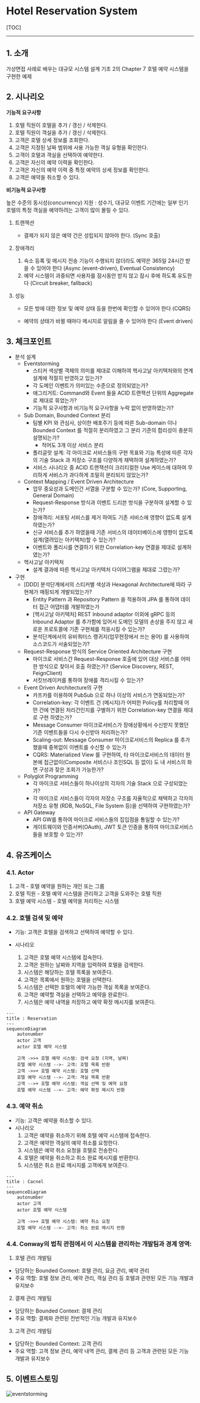 # Hotel Reservation System

[TOC]

------



## 1. 소개

가상면접 사례로 배우는 대규모 시스템 설계 기초 2의 Chapter 7 호텔 예약 시스템을 구현한 예제



## 2. 시나리오

**기능적 요구사항**

1. 호텔 직원이 호텔을 추가 / 갱신 / 삭제한다.
2. 호텔 직원이 객실을 추가 / 갱신 / 삭제한다.
3. 고객은 호텔 상세 정보를 조회한다.
4. 고객은 지정된 날짜 범위에 사용 가능한 객실 유형을 확인한다.
5. 고객이 호텔과 객실을 선택하여 예약한다.
6. 고객은 자신의 예약 이력을 확인한다.
7. 고객은 자신의 예약 이력 중 특정 예약의 상세 정보를 확인한다.
8. 고객은 예약을 취소할 수 있다.



**비기능적 요구사항**

높은 수준의 동시성(concurrency) 지원 : 성수기, 대규모 이벤트 기간에는 일부 인기 호텔의 특정 객실을 예약하려는 고객이 많이 몰릴 수 있다.



1. 트랜잭션

   - 결제가 되지 않은 예약 건은 성립되지 않아야 한다. (Sync 호출)

2. 장애격리

   1. 숙소 등록 및 메시지 전송 기능이 수행되지 않더라도 예약은 365일 24시간 받을 수 있어야 한다 (Async (event-driven), Eventual Consistency)
   2. 예약 시스템이 과중되면 사용자를 잠시동안 받지 않고 잠시 후에 하도록 유도한다 (Circuit breaker, fallback)

3. 성능

   - 모든 방에 대한 정보 및 예약 상태 등을 한번에 확인할 수 있어야 한다 (CQRS)

   - 예약의 상태가 바뀔 때마다 메시지로 알림을 줄 수 있어야 한다 (Event driven)



## 3. 체크포인트

- 분석 설계
  - Eventstorming
    - 스티커 색상별 객체의 의미를 제대로 이해하여 헥사고날 아키텍처와의 연계 설계에 적절히 반영하고 있는가?
    - 각 도메인 이벤트가 의미있는 수준으로 정의되었는가?
    - 애그리거트: Command와 Event 들을 ACID 트랜잭션 단위의 Aggregate 로 제대로 묶었는가?
    - 기능적 요구사항과 비기능적 요구사항을 누락 없이 반영하였는가?
  - Sub Domain, Bounded Context 분리
    - 팀별 KPI 와 관심사, 상이한 배포주기 등에 따른  Sub-domain 이나 Bounded Context 를 적절히 분리하였고 그 분리 기준의 합리성이 충분히 설명되는가?
      - 적어도 3개 이상 서비스 분리
    - 폴리글랏 설계: 각 마이크로 서비스들의 구현 목표와 기능 특성에 따른 각자의 기술 Stack 과 저장소 구조를 다양하게 채택하여 설계하였는가?
    - 서비스 시나리오 중 ACID 트랜잭션이 크리티컬한 Use 케이스에 대하여 무리하게 서비스가 과다하게 조밀히 분리되지 않았는가?
  - Context Mapping / Event Driven Architecture
    - 업무 중요성과 도메인간 서열을 구분할 수 있는가? (Core, Supporting, General Domain)
    - Request-Response 방식과 이벤트 드리븐 방식을 구분하여 설계할 수 있는가?
    - 장애격리: 서포팅 서비스를 제거 하여도 기존 서비스에 영향이 없도록 설계하였는가?
    - 신규 서비스를 추가 하였을때 기존 서비스의 데이터베이스에 영향이 없도록 설계(열려있는 아키택처)할 수 있는가?
    - 이벤트와 폴리시를 연결하기 위한 Correlation-key 연결을 제대로 설계하였는가?
  - 헥사고날 아키텍처
    - 설계 결과에 따른 헥사고날 아키텍처 다이어그램을 제대로 그렸는가?
- 구현
  - [DDD] 분석단계에서의 스티커별 색상과 Hexagonal Architecture에 따라 구현체가 매핑되게 개발되었는가?
    - Entity Pattern 과 Repository Pattern 을 적용하여 JPA 를 통하여 데이터 접근 어댑터를 개발하였는가
    - [헥사고날 아키텍처] REST Inbound adaptor 이외에 gRPC 등의 Inbound Adaptor 를 추가함에 있어서 도메인 모델의 손상을 주지 않고 새로운 프로토콜에 기존 구현체를 적응시킬 수 있는가?
    - 분석단계에서의 유비쿼터스 랭귀지(업무현장에서 쓰는 용어) 를 사용하여 소스코드가 서술되었는가?
  - Request-Response 방식의 Service Oriented Architecture 구현
    - 마이크로 서비스간 Request-Response 호출에 있어 대상 서비스를 어떠한 방식으로 찾아서 호출 하였는가? (Service Discovery, REST, FeignClient)
    - 서킷브레이커를 통하여 장애를 격리시킬 수 있는가?
  - Event Driven Architecture의 구현
    - 카프카를 이용하여 PubSub 으로 하나 이상의 서비스가 연동되었는가?
    - Correlation-key: 각 이벤트 건 (메시지)가 어떠한 Policy를 처리할때 어떤 건에 연결된 처리건인지를 구별하기 위한 Correlation-key 연결을 제대로 구현 하였는가?
    - Message Consumer 마이크로서비스가 장애상황에서 수신받지 못했던 기존 이벤트들을 다시 수신받아 처리하는가?
    - Scaling-out: Message Consumer 마이크로서비스의 Replica 를 추가했을때 중복없이 이벤트를 수신할 수 있는가
    - CQRS: Materialized View 를 구현하여, 타 마이크로서비스의 데이터 원본에 접근없이(Composite 서비스나 조인SQL 등 없이) 도 내 서비스의 화면 구성과 잦은 조회가 가능한가?
  - Polyglot Programming
    - 각 마이크로 서비스들이 하나이상의 각자의 기술 Stack 으로 구성되었는가?
    - 각 마이크로 서비스들이 각자의 저장소 구조를 자율적으로 채택하고 각자의 저장소 유형 (RDB, NoSQL, File System 등)을 선택하여 구현하였는가?
  - API Gateway
    - API GW를 통하여 마이크로 서비스들의 집입점을 통일할 수 있는가?
    - 게이트웨이와 인증서버(OAuth), JWT 토큰 인증을 통하여 마이크로서비스들을 보호할 수 있는가?



## 4. 유즈케이스

### 4.1. Actor

1. 고객 - 호텔 예약을 원하는 개인 또는 그룹
2. 호텔 직원 - 호텔 예약 시스템을 관리하고 고객을 도와주는 호텔 직원
3. 호텔 예약 시스템 - 호텔 예약을 처리하는 시스템


### 4.2. 호텔 검색 및 예약

- 기능: 고객은 호텔을 검색하고 선택하여 예약할 수 있다.

- 시나리오
  1. 고객은 호텔 예약 시스템에 접속한다.
  2. 고객은 원하는 날짜와 지역을 입력하여 호텔을 검색한다.
  3. 시스템은 해당하는 호텔 목록을 보여준다.
  4. 고객은 목록에서 원하는 호텔을 선택한다.
  5. 시스템은 선택한 호텔의 예약 가능한 객실 목록을 보여준다.
  6. 고객은 예약할 객실을 선택하고 예약을 완료한다.
  7. 시스템은 예약 내역을 저장하고 예약 확정 메시지를 보여준다.


```mermaid
---
title : Reservation
---
sequenceDiagram
    autonumber
    actor 고객
    actor 호텔 예약 시스템
    
    고객 ->>+ 호텔 예약 시스템: 검색 요청 (지역, 날짜)
    호텔 예약 시스템 -->- 고객: 호텔 목록 반환
    고객 ->>+ 호텔 예약 시스템: 호텔 선택
    호텔 예약 시스템 -->- 고객: 객실 목록 반환
    고객 -->+ 호텔 예약 시스템: 객실 선택 및 예약 요청
    호텔 예약 시스템 -->- 고객: 예약 확정 메시지 반환
```



### 4.3. 예약 취소

- 기능: 고객은 예약을 취소할 수 있다.
- 시나리오
  1. 고객은 예약을 취소하기 위해 호텔 예약 시스템에 접속한다.
  2. 고객은 예약한 객실의 예약 취소를 요청한다.
  3. 시스템은 예약 취소 요청을 호텔로 전송한다.
  4. 호텔은 예약을 취소하고 취소 완료 메시지를 반환한다.
  5. 시스템은 취소 완료 메시지를 고객에게 보여준다.



```mermaid
---
title : Cacnel
---
sequenceDiagram
    autonumber
    actor 고객
    actor 호텔 예약 시스템
    
    고객 ->>+ 호텔 예약 시스템: 예약 취소 요청
    호텔 예약 시스템 -->- 고객: 취소 완료 메시지 반환
```


### 4.4. Conway의 법칙 관점에서 이 시스템을 관리하는 개발팀과 경계 영역:
1. 호텔 관리 개발팀
  - 담당하는 Bounded Context: 호텔 관리, 요금 관리, 예약 관리
  - 주요 역할: 호텔 정보 관리, 예약 관리, 객실 관리 등 호텔과 관련된 모든 기능 개발과 유지보수
2. 결제 관리 개발팀
  - 담당하는 Bounded Context: 결제 관리
  - 주요 역할: 결제와 관련된 전반적인 기능 개발과 유지보수
3. 고객 관리 개발팀
  - 담당하는 Bounded Context: 고객 관리
  - 주요 역할: 고객 정보 관리, 예약 내역 관리, 결제 관리 등 고객과 관련된 모든 기능 개발과 유지보수


## 5. 이벤트스토밍
![eventstorming](docs/eventstroming.png)